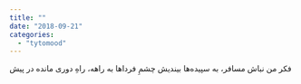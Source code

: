 ```yaml
---
title: ""
date: "2018-09-21"
categories: 
  - "tytomood"
---
```


فکر من نباش مسافر، به سپیده‌ها بیندیش چشمِ فرداها به راهه، راهِ دوری مانده در پیش
